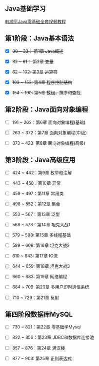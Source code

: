 ## Java基础学习

[韩顺平Java零基础全套视频教程](https://www.bilibili.com/video/BV1fh411y7R8/?spm_id_from=333.337.search-card.all.click&vd_source=f764f527e65be01b2576ebf62118abf3)

## 第1阶段：Java基本语法

- [x] <del>00 ~ 33： 第1章 Java概述</del>

- [x] <del>32 ~ 61： 第2章 变量</del>
- [x] <del>62 ~ 102:  第3章 运算符</del>

- [x] <del>103 ~ 153: 第4章 程序控制结构</del>

- [x] <del>154 ~ 190: 第5章 数组，排序和查找</del>

## 第2阶段：Java面向对象编程

- [ ] 191 ~ 262：第6章 面向对象编程(基础)
- [ ] 263 ~ 372：第7章 面向对象编程(中级)

- [ ] 373 ~ 423:  第8章 面向对象编程(高级)

## 第3阶段：Java高级应用

- [ ] 424 ~ 442：第9章 枚举和注解

- [ ] 443 ~ 458：第10章 异常

- [ ] 459 ~ 497：第11章 常用类

- [ ] 498 ~ 552：第12章 集合

- [ ] 553 ~ 567：第13章 泛型

- [ ] 568 ~ 578：第14章 坦克大战1

- [ ] 579 ~ 598:  第15章 多线程基础

- [ ] 599 ~ 609:  第16章 坦克大战2

- [ ] 610 ~ 643:  第17章 IO流

- [ ] 644 ~ 659:  第18章 坦克大战3

- [ ] 660 ~ 683:  第19章 网络编程

- [ ] 684 ~ 709:  第20章 多用户即时通信系统
- [ ] 710 ~ 729：第21章 反射

## 第四阶段数据库MySQL

- [ ] 730 ~ 821：第22章 零基础学Mysql

- [ ] 822 ~ 856：第23章 JDBC和数据库连接池
- [ ] 857 ~ 876：第24章 满汉楼

- [ ] 877 ~ 903:  第25章 正则表达式
